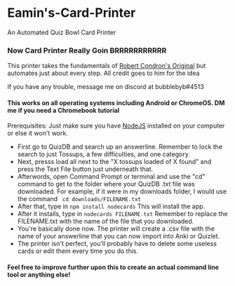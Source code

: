 # Eamin's-Card-Printer
An Automated Quiz Bowl Card Printer


### Now Card Printer Really Goin BRRRRRRRRRRR

This printer takes the fundamentals of [Robert Condron's Original](https://drive.google.com/file/d/13Fwlw12VGM0xOcp8svfm9j8xEJJT5hSo/view) but automates just about every step. All credit goes to him for the idea

If you have any trouble, message me on discord at bubblebyb#4513

#### This works on all operating systems including Android or ChromeOS. DM me if you need a Chromebook tutorial

Prerequisites:
Just make sure you have [NodeJS](https://nodejs.org/en/download/) installed on your computer or else it won't work.

* First go to QuizDB and search up an answerline. Remember to lock the search to just Tossups, a few difficulties, and one category.
* Next, presss load all next to the "X tossups loaded of X found" and press the Text File button just underneath that.
* Afterwords, open Command Prompt or terminal and use the "cd" command to get to the folder where your QuizDB .txt file was downloaded. For example, if it were in my downloads folder, I would use the command
<code> cd downloads/FILENAME.txt </code>
* After that, type in <code>npm install nodecards</code> This will install the app.
* After it installs, type in <code>nodecards FILENAME.txt</code> Remember to replace the FILENAME.txt with the name of the file that you downloaded.
* You're basically done now. The printer will create a .csv file with the name of your answerline that you can now import into Anki or Quizlet.
* The printer isn't perfect, you'll probably have to delete some useless cards or edit them every time you do this.

#### Feel free to improve further upon this to create an actual command line tool or anything else!

